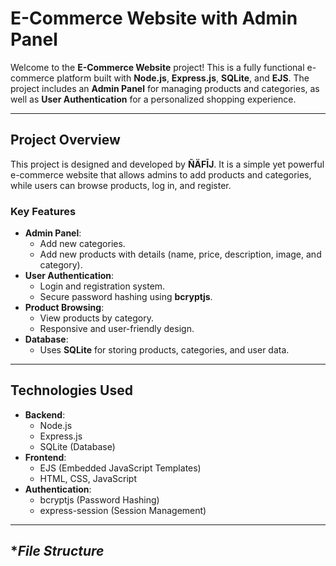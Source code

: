 # E-Commerce Website with Admin Panel

Welcome to the **E-Commerce Website** project! This is a fully functional e-commerce platform built with **Node.js**, **Express.js**, **SQLite**, and **EJS**. The project includes an **Admin Panel** for managing products and categories, as well as **User Authentication** for a personalized shopping experience.

---

## **Project Overview**

This project is designed and developed by **ÑÄFĪJ**. It is a simple yet powerful e-commerce website that allows admins to add products and categories, while users can browse products, log in, and register.

### **Key Features**
- **Admin Panel**:
  - Add new categories.
  - Add new products with details (name, price, description, image, and category).
- **User Authentication**:
  - Login and registration system.
  - Secure password hashing using **bcryptjs**.
- **Product Browsing**:
  - View products by category.
  - Responsive and user-friendly design.
- **Database**:
  - Uses **SQLite** for storing products, categories, and user data.

---

## **Technologies Used**

- **Backend**:
  - Node.js
  - Express.js
  - SQLite (Database)
- **Frontend**:
  - EJS (Embedded JavaScript Templates)
  - HTML, CSS, JavaScript
- **Authentication**:
  - bcryptjs (Password Hashing)
  - express-session (Session Management)

---

## **File Structure*
